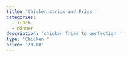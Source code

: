 ```yaml
---
title: 'Chicken strips and Fries '
categories:
  - lunch
  - dinner
description: 'chicken fried to perfection '
type: 'Chicken '
price: '20.00'
---
```


